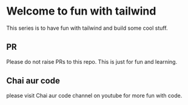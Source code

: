 # Welcome to fun with tailwind

This series is to have fun with tailwind and build some cool stuff.

## PR 
Please do not raise PRs to this repo. This is just for fun and learning.

## Chai aur code

please visit Chai aur code channel on youtube for more fun with code.